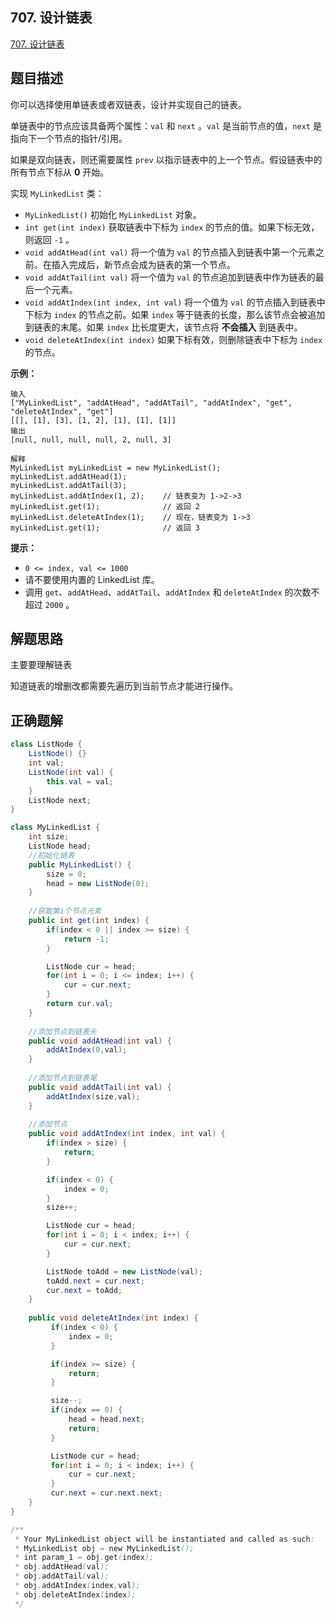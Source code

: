 ## 707. 设计链表

[707. 设计链表](https://leetcode.cn/problems/design-linked-list/)



## 题目描述

你可以选择使用单链表或者双链表，设计并实现自己的链表。

单链表中的节点应该具备两个属性：`val` 和 `next` 。`val` 是当前节点的值，`next` 是指向下一个节点的指针/引用。

如果是双向链表，则还需要属性 `prev` 以指示链表中的上一个节点。假设链表中的所有节点下标从 **0** 开始。

实现 `MyLinkedList` 类：

- `MyLinkedList()` 初始化 `MyLinkedList` 对象。
- `int get(int index)` 获取链表中下标为 `index` 的节点的值。如果下标无效，则返回 `-1` 。
- `void addAtHead(int val)` 将一个值为 `val` 的节点插入到链表中第一个元素之前。在插入完成后，新节点会成为链表的第一个节点。
- `void addAtTail(int val)` 将一个值为 `val` 的节点追加到链表中作为链表的最后一个元素。
- `void addAtIndex(int index, int val)` 将一个值为 `val` 的节点插入到链表中下标为 `index` 的节点之前。如果 `index` 等于链表的长度，那么该节点会被追加到链表的末尾。如果 `index` 比长度更大，该节点将 **不会插入** 到链表中。
- `void deleteAtIndex(int index)` 如果下标有效，则删除链表中下标为 `index` 的节点。

 

**示例：**

```
输入
["MyLinkedList", "addAtHead", "addAtTail", "addAtIndex", "get", "deleteAtIndex", "get"]
[[], [1], [3], [1, 2], [1], [1], [1]]
输出
[null, null, null, null, 2, null, 3]

解释
MyLinkedList myLinkedList = new MyLinkedList();
myLinkedList.addAtHead(1);
myLinkedList.addAtTail(3);
myLinkedList.addAtIndex(1, 2);    // 链表变为 1->2->3
myLinkedList.get(1);              // 返回 2
myLinkedList.deleteAtIndex(1);    // 现在，链表变为 1->3
myLinkedList.get(1);              // 返回 3
```

 

**提示：**

- `0 <= index, val <= 1000`
- 请不要使用内置的 LinkedList 库。
- 调用 `get`、`addAtHead`、`addAtTail`、`addAtIndex` 和 `deleteAtIndex` 的次数不超过 `2000` 。





## 解题思路

主要要理解链表

知道链表的增删改都需要先遍历到当前节点才能进行操作。







## 正确题解



```java
class ListNode {
    ListNode() {}
    int val;
    ListNode(int val) {
        this.val = val;
    }
    ListNode next;
}

class MyLinkedList {
    int size;
    ListNode head;
    //初始化链表
    public MyLinkedList() {
        size = 0;
        head = new ListNode(0);
    }
    
    //获取第i个节点元素
    public int get(int index) {
        if(index < 0 || index >= size) {
            return -1;
        }

        ListNode cur = head;
        for(int i = 0; i <= index; i++) {
            cur = cur.next;
        }
        return cur.val;
    }
    
    //添加节点到链表头
    public void addAtHead(int val) {
        addAtIndex(0,val);
    }
    
    //添加节点到链表尾
    public void addAtTail(int val) {
        addAtIndex(size,val);
    }
    
    //添加节点
    public void addAtIndex(int index, int val) {
        if(index > size) {
            return;
        }

        if(index < 0) {
            index = 0;
        }
        size++;

        ListNode cur = head;
        for(int i = 0; i < index; i++) {
            cur = cur.next;
        }

        ListNode toAdd = new ListNode(val);
        toAdd.next = cur.next;
        cur.next = toAdd;
    }
    
    public void deleteAtIndex(int index) {
         if(index < 0) {
             index = 0;
         }

         if(index >= size) {
             return;
         }

         size--;
         if(index == 0) {
             head = head.next;
             return;
         }

         ListNode cur = head;
         for(int i = 0; i < index; i++) {
             cur = cur.next;
         }
         cur.next = cur.next.next;
    }
}

/**
 * Your MyLinkedList object will be instantiated and called as such:
 * MyLinkedList obj = new MyLinkedList();
 * int param_1 = obj.get(index);
 * obj.addAtHead(val);
 * obj.addAtTail(val);
 * obj.addAtIndex(index,val);
 * obj.deleteAtIndex(index);
 */
```

